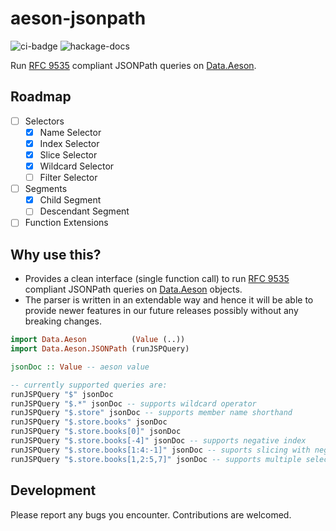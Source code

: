 # aeson-jsonpath

![ci-badge](https://github.com/taimoorzaeem/aeson-jsonpath/actions/workflows/build.yml/badge.svg?event=push) ![hackage-docs](https://img.shields.io/badge/hackage-v0.1.0.0-blue)

Run [RFC 9535](https://www.rfc-editor.org/rfc/rfc9535) compliant JSONPath queries on [Data.Aeson](https://hackage.haskell.org/package/aeson).

## Roadmap

- [ ] Selectors
  - [x] Name Selector
  - [x] Index Selector
  - [x] Slice Selector
  - [x] Wildcard Selector
  - [ ] Filter Selector
- [ ] Segments
  - [x] Child Segment
  - [ ] Descendant Segment
- [ ] Function Extensions

## Why use this?

- Provides a clean interface (single function call) to run [RFC 9535](https://www.rfc-editor.org/rfc/rfc9535) compliant JSONPath queries on [Data.Aeson](https://hackage.haskell.org/package/aeson) objects. 
- The parser is written in an extendable way and hence it will be able to provide newer features in our future releases possibly without any breaking changes.

```haskell
import Data.Aeson          (Value (..))
import Data.Aeson.JSONPath (runJSPQuery)

jsonDoc :: Value -- aeson value

-- currently supported queries are:
runJSPQuery "$" jsonDoc
runJSPQuery "$.*" jsonDoc -- supports wildcard operator
runJSPQuery "$.store" jsonDoc -- supports member name shorthand
runJSPQuery "$.store.books" jsonDoc
runJSPQuery "$.store.books[0]" jsonDoc
runJSPQuery "$.store.books[-4]" jsonDoc -- supports negative index
runJSPQuery "$.store.books[1:4:-1]" jsonDoc -- suports slicing with negative step
runJSPQuery "$.store.books[1,2:5,7]" jsonDoc -- supports multiple selectors
```

## Development

Please report any bugs you encounter. Contributions are welcomed.
